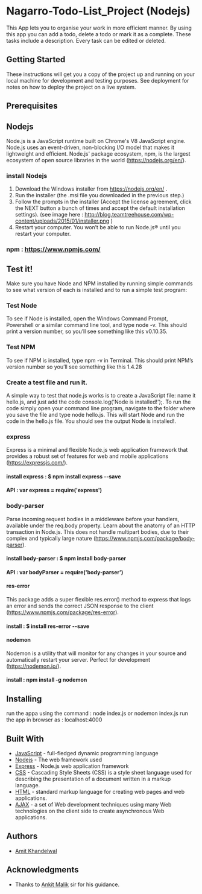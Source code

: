 # Nagarro-Todo-List_Project (Nodejs)
This App lets you to organise your work in more efficient manner. By using this app you can add a todo, delete a todo or mark it as a complete. These tasks include a description. Every task can be edited or deleted. 

## Getting Started
These instructions will get you a copy of the project up and running on your local machine for development and testing purposes. See deployment for notes on how to deploy the project on a live system.

## Prerequisites

## Nodejs 
Node.js is a JavaScript runtime built on Chrome's V8 JavaScript engine. Node.js uses an event-driven, non-blocking I/O model that makes it lightweight and efficient. Node.js' package ecosystem, npm, is the largest ecosystem of open source libraries in the world (https://nodejs.org/en/).

### install Nodejs
  1. Download the Windows installer from https://nodejs.org/en/ .
  2. Run the installer (the .msi file you downloaded in the previous step.)
  3. Follow the prompts in the installer (Accept the license agreement, click the NEXT button a bunch of times and accept the default            installation settings). (see image here : http://blog.teamtreehouse.com/wp-content/uploads/2015/01/installer.png )
  4. Restart your computer. You won’t be able to run Node.js® until you restart your computer.
  
### npm : https://www.npmjs.com/ 
  
## Test it!
Make sure you have Node and NPM installed by running simple commands to see what version of each is installed and to run a simple test program:

### Test Node
To see if Node is installed, open the Windows Command Prompt, Powershell or a similar command line tool, and type node -v. This should print a version number, so you’ll see something like this v0.10.35.
### Test NPM
To see if NPM is installed, type npm -v in Terminal. This should print NPM’s version number so you’ll see something like this 1.4.28
### Create a test file and run it. 
A simple way to test that node.js works is to create a JavaScript file: name it hello.js, and just add the code console.log('Node is installed!');. To run the code simply open your command line program, navigate to the folder where you save the file and type node hello.js. This will start Node and run the code in the hello.js file. You should see the output Node is installed!.

### express
Express is a minimal and flexible Node.js web application framework that provides a robust set of features for web and mobile applications (https://expressjs.com/).
#### install express : $ npm install express --save
#### API : var express = require('express')

### body-parser
Parse incoming request bodies in a middleware before your handlers, available under the req.body property. Learn about the anatomy of an HTTP transaction in Node.js. This does not handle multipart bodies, due to their complex and typically large nature (https://www.npmjs.com/package/body-parser). 
#### install body-parser : $ npm install body-parser
#### API : var bodyParser = require('body-parser')

#### res-error
This package adds a super flexible res.error() method to express that logs an error and sends the correct JSON response to the client (https://www.npmjs.com/package/res-error).
#### install : $ install res-error --save

#### nodemon
Nodemon is a utility that will monitor for any changes in your source and automatically restart your server. Perfect for development (https://nodemon.io/).
#### install : npm install -g nodemon

## Installing
run the appa using the command : node index.js or nodemon index.js 
run the app in browser as : localhost:4000

## Built With
* [JavaScript](https://www.javascript.com/) - full-fledged dynamic programming language
* [Nodejs](https://nodejs.org/en/) - The web framework used
* [Express](https://expressjs.com/) - Node.js web application framework
* [CSS](https://developer.mozilla.org/en-US/docs/Web/CSS) - Cascading Style Sheets (CSS) is a style sheet language used for describing the presentation of a document written in a markup language. 
* [HTML](http://html.com/) - standard markup language for creating web pages and web applications.
* [AJAX](https://developer.mozilla.org/en-US/docs/AJAX/Getting_Started) - a set of Web development techniques using many Web technologies on the client side to create asynchronous Web applications.

## Authors
* [Amit Khandelwal](https://github.com/Amit88k)

## Acknowledgments

* Thanks to [Ankit Malik](https://github.com/malikankit) sir for his guidance.







